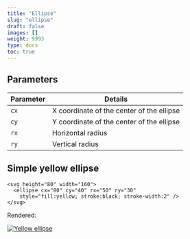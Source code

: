 ```yaml
---
title: "Ellipse"
slug: "ellipse"
draft: false
images: []
weight: 9993
type: docs
toc: true
---
```


## Parameters
Parameter | Details
----------|--------
`cx` | X coordinate of the center of the ellipse
`cy` | Y coordinate of the center of the ellipse
`rx` | Horizontal radius
`ry` | Vertical radius

## Simple yellow ellipse
    <svg height="80" width="160">
      <ellipse cx="80" cy="40" rx="50" ry="30"
        style="fill:yellow; stroke:black; stroke-width:2" />
    </svg>

Rendered:

[![Yellow ellipse][1]][1]


  [1]: http://i.stack.imgur.com/FqAJj.png

